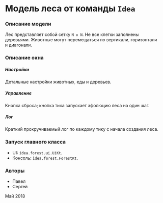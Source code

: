 # Модель леса от команды `Idea`

### Описание модели
Лес представляет собой сетку `N x N`.
Не все клетки заполнены деревьями.
Животные могут перемещаться по вертикали, горизонтали и диагонали.

### Описание окна
##### Настройки
Детальные настройки животных, еды и деревьев.
##### Управление
Кнопка сброса; кнопка тика запускает эфолюцию леса на один шаг.
##### Лог
Краткий прокручиваемый лог по каждому тику с начала создания леса.

### Запуск главного класса
- UI: `idea.forest.ui.UiKt`.
- Консоль: `idea.forest.ForestKt`.

### Авторы
- Павел
- Сергей

Май 2018
